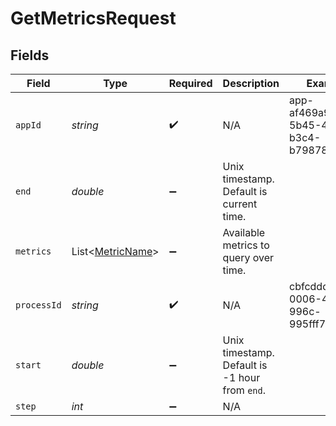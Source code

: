# GetMetricsRequest


## Fields

| Field                                                 | Type                                                  | Required                                              | Description                                           | Example                                               |
| ----------------------------------------------------- | ----------------------------------------------------- | ----------------------------------------------------- | ----------------------------------------------------- | ----------------------------------------------------- |
| `appId`                                               | *string*                                              | :heavy_check_mark:                                    | N/A                                                   | app-af469a92-5b45-4565-b3c4-b79878de67d2              |
| `end`                                                 | *double*                                              | :heavy_minus_sign:                                    | Unix timestamp. Default is current time.              |                                                       |
| `metrics`                                             | List<[MetricName](../../models/shared/MetricName.md)> | :heavy_minus_sign:                                    | Available metrics to query over time.                 |                                                       |
| `processId`                                           | *string*                                              | :heavy_check_mark:                                    | N/A                                                   | cbfcddd2-0006-43ae-996c-995fff7bed2e                  |
| `start`                                               | *double*                                              | :heavy_minus_sign:                                    | Unix timestamp. Default is -1 hour from `end`.        |                                                       |
| `step`                                                | *int*                                                 | :heavy_minus_sign:                                    | N/A                                                   |                                                       |